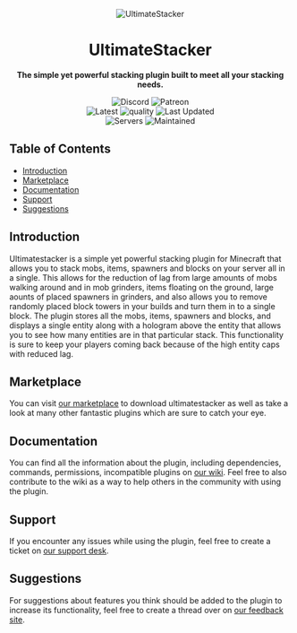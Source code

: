 <p align="center">
<img src="https://proxy.songoda.com/200/https://cdn2.songoda.com/products/ultimatestacker/nRwViNsrG1Zgz5pLHxSsMyhSfIdZGAndGwmW7U3A.png" alt="UltimateStacker" />
</p>
<h1 align="center">UltimateStacker</h1>

<p align="center">
  <b>The simple yet powerful stacking plugin built to meet all your stacking needs.</b>

<p align="center">
<img alt="Discord" src="https://img.shields.io/discord/293212540723396608?color=7289DA&label=Discord&logo=discord&logoColor=7289DA&link=https://discord.gg/songoda"> <img alt="Patreon" src="https://img.shields.io/badge/-Support_on_Patreon-F96854.svg?logo=patreon&style=flat&logoColor=white&link=https://wwww.patreon.com/songoda">  <br/> <img alt="Latest" src="https://img.shields.io/badge/-ver_2.0.5-4078C0.svg?logo=github&style=flat&logoColor-white&color=blue&label=Latest&labelColor=black"> <img alt="quality" src="https://img.shields.io/codacy/grade/162f7c8c224e4e819fbcb5d90da0f9e0"> <img alt="Last Updated" src="https://img.shields.io/github/last-commit/songoda/UltimateStacker"> <br/> <img alt="Servers" src="https://img.shields.io/bstats/servers/4187"> <img alt="Maintained" src="https://img.shields.io/maintenance/yes/2020"> 

<br />

## Table of Contents 

* [Introduction](#introduction)
* [Marketplace](#marketplace)
* [Documentation](#documentation)
* [Support](#support)
* [Suggestions](#suggestions)

## Introduction
Ultimatestacker is a simple yet powerful stacking plugin for Minecraft that allows you to stack mobs, items, spawners and blocks on your server all in a single. This allows for the reduction of lag from large amounts of mobs walking around and in mob grinders, items floating on the ground, large aounts of placed spawners in grinders, and also allows you to remove randomly placed block towers in your builds and turn them in to a single block. The plugin stores all the mobs, items, spawners and blocks, and displays a single entity along with a hologram above the entity that allows you to see how many entities are in that particular stack. This functionality is sure to keep your players coming back because of the high entity caps with reduced lag. 

## Marketplace
You can visit [our marketplace](https://songoda.com/marketplace/product/ultimatestacker-the-simple-to-use-stacker.16) to download ultimatestacker as well as take a look at many other fantastic plugins which are sure to catch your eye.

## Documentation
You can find all the information about the plugin, including dependencies, commands, permissions, incompatible plugins on [our wiki](https://wiki.songoda.com/Ultimate_Stacker). Feel free to also contribute to the wiki as a way to help others in the community with using the plugin.
  
## Support
If you encounter any issues while using the plugin, feel free to create a ticket on [our support desk](https://support.songoda.com).

## Suggestions
For suggestions about features you think should be added to the plugin to increase its functionality, feel free to create a thread over on [our feedback site](https://feedback.songoda.com).
